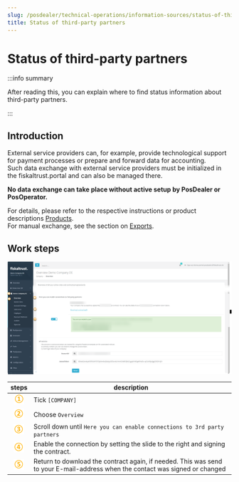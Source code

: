```yaml
---
slug: /posdealer/technical-operations/information-sources/status-of-third-party-partners
title: Status of third-party partners
---
```

# Status of third-party partners

:::info summary

After reading this, you can explain where to find status information about third-party partners.

:::

## Introduction

External service providers can, for example, provide technological support for payment processes or prepare and forward data for accounting.  
Such data exchange with external service providers must be initialized in the fiskaltrust.portal and can also be managed there.  

**No data exchange can take place without active setup by PosDealer or PosOperator.**  

For details, please refer to the respective instructions or product descriptions [Products](../../buy-resell/products).  
For manual exchange, see the section on [Exports](exports.md).

## Work steps

![third party partner](images/5-documentation-third-party.png "third party partner")

| steps | description                                                                                                                |
|:----------------------:|-------------------------------------------------------------------------------------------------------------------------------------|
|![Number 1](images/Numbers/circle-1o.png) |Tick `[COMPANY]`  |
|![Number 2](images/Numbers/circle-2o.png) |Choose `Overview`  |
|![Number 3](images/Numbers/circle-3o.png) |Scroll down until `Here you can enable connections to 3rd party partners`  |
|![Number 4](images/Numbers/circle-4o.png) |Enable the connection by setting the slide to the right and signing the contract. |
|![Number 5](images/Numbers/circle-5o.png) |Return to download the contract again, if needed. This was send to your E-mail-address when the contact was signed or changed  |